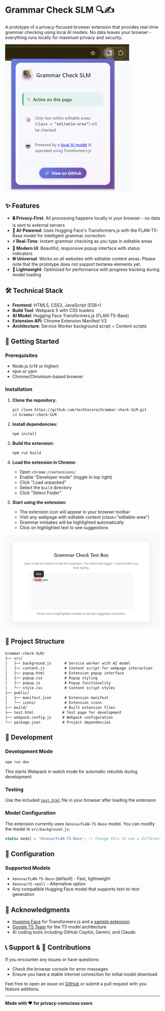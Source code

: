 # Grammar Check SLM 🔍✍️

A prototype of a privacy-focused browser extension that provides real-time grammar checking using local AI models. No data leaves your browser - everything runs locally for maximum privacy and security.

![Extenstion pop-up](</assets/pop-up.png>)

## ✨ Features

- **🔒 Privacy-First**: All processing happens locally in your browser - no data is sent to external servers
- **🤖 AI-Powered**: Uses Hugging Face's Transformers.js with the FLAN-T5-Base model for intelligent grammar correction
- **⚡ Real-Time**: Instant grammar checking as you type in editable areas
- **🎨 Modern UI**: Beautiful, responsive popup interface with status indicators
- **🌐 Universal**: Works on all websites with editable content areas. Please note that the prototype does not support textarea elements yet.
- **📱 Lightweight**: Optimized for performance with progress tracking during model loading

## 🛠️ Technical Stack

- **Frontend**: HTML5, CSS3, JavaScript (ES6+)
- **Build Tool**: Webpack 5 with CSS loaders
- **AI Model**: Hugging Face Transformers.js (FLAN-T5-Base)
- **Extension API**: Chrome Extension Manifest V3
- **Architecture**: Service Worker background script + Content scripts

## 🚀 Getting Started

### Prerequisites
- Node.js (v14 or higher)
- npm or yarn
- Chrome/Chromium-based browser

### Installation

1. **Clone the repository:**
   ```bash
   git clone https://github.com/techtocore/Grammar-check-SLM.git
   cd Grammar-check-SLM
   ```

2. **Install dependencies:**
   ```bash
   npm install
   ```

3. **Build the extension:**
   ```bash
   npm run build
   ```

4. **Load the extension in Chrome:**
   - Open `chrome://extensions/`
   - Enable "Developer mode" (toggle in top right)
   - Click "Load unpacked"
   - Select the `build` directory
   - Click "Select Folder"

5. **Start using the extension:**
   - The extension icon will appear in your browser toolbar
   - Visit any webpage with editable content (class="editable-area")
   - Grammar mistakes will be highlighted automatically
   - Click on highlighted text to see suggestions

![Suggested correction](</assets/suggestion.png>)


## 📁 Project Structure

```
Grammar-check-SLM/
├── src/
│   ├── background.js      # Service worker with AI model
│   ├── content.js         # Content script for webpage interaction
│   ├── popup.html         # Extension popup interface
│   ├── popup.css          # Popup styling
│   ├── popup.js           # Popup functionality
│   └── style.css          # Content script styles
├── public/
│   ├── manifest.json      # Extension manifest
│   └── icons/             # Extension icons
├── build/                 # Built extension files
├── test.html             # Test page for development
├── webpack.config.js     # Webpack configuration
└── package.json          # Project dependencies
```

## 🧪 Development

### Development Mode
```bash
npm run dev
```
This starts Webpack in watch mode for automatic rebuilds during development.

### Testing
Use the included [`test.html`](/test.html) file in your browser after loading the extension

### Model Configuration
The extension currently uses `Xenova/FLAN-T5-Base` model. You can modify the model in `src/background.js`:
```javascript
static model = 'Xenova/FLAN-T5-Base'; // Change this to use a different model
```

## 🔧 Configuration

### Supported Models
- `Xenova/FLAN-T5-Base` (default) - Fast, lightweight
- `Xenova/t5-small` - Alternative option
- Any compatible Hugging Face model that supports text-to-text generation


## 🙏 Acknowledgments

- [Hugging Face](https://huggingface.co/) for Transformers.js and a [sample extension](https://github.com/huggingface/transformers.js/tree/main/examples/extension)
- [Google T5 Team](https://ai.googleblog.com/2020/02/exploring-transfer-learning-with-t5.html) for the T5 model architecture
- AI coding tools including GitHub Copilot, Gemini, and Claude.


## 📞 Support & 🤝 Contributions

If you encounter any issues or have questions:
- Check the browser console for error messages
- Ensure you have a stable internet connection for initial model download

Feel free to open an issue on [GitHub](https://github.com/techtocore/Grammar-check-SLM/issues) or submit a pull request with you feature additons.

---

**Made with ❤️ for privacy-conscious users**
